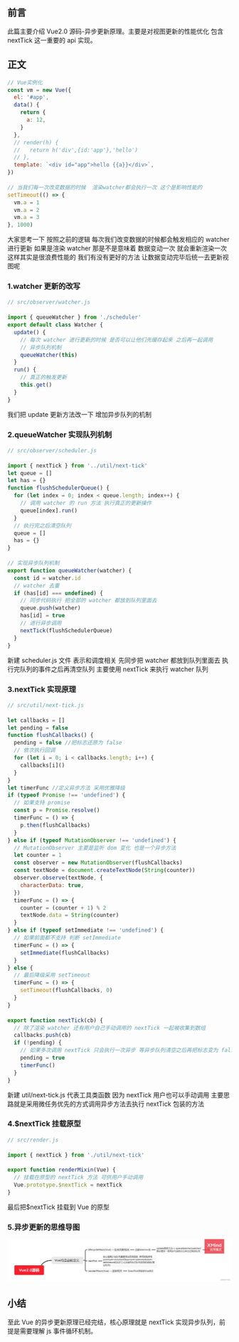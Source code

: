 ## 前言

此篇主要介绍 Vue2.0 源码-异步更新原理。主要是对视图更新的性能优化 包含 nextTick 这一重要的 api 实现。

## 正文

```javascript
// Vue实例化
const vm = new Vue({
  el: '#app',
  data() {
    return {
      a: 12,
    }
  },
  // render(h) {
  //   return h('div',{id:'app'},'hello')
  // },
  template: `<div id="app">hello {{a}}</div>`,
})

// 当我们每一次改变数据的时候  渲染watcher都会执行一次 这个是影响性能的
setTimeout(() => {
  vm.a = 1
  vm.a = 2
  vm.a = 3
}, 1000)
```

大家思考一下 按照之前的逻辑 每次我们改变数据的时候都会触发相应的 watcher 进行更新 如果是渲染 watcher 那是不是意味着 数据变动一次 就会重新渲染一次 这样其实是很浪费性能的 我们有没有更好的方法 让数据变动完毕后统一去更新视图呢

### 1.watcher 更新的改写

```javascript
// src/observer/watcher.js

import { queueWatcher } from './scheduler'
export default class Watcher {
  update() {
    // 每次 watcher 进行更新的时候 是否可以让他们先缓存起来 之后再一起调用
    // 异步队列机制
    queueWatcher(this)
  }
  run() {
    // 真正的触发更新
    this.get()
  }
}
```

我们把 update 更新方法改一下 增加异步队列的机制

### 2.queueWatcher 实现队列机制

```javascript
// src/observer/scheduler.js

import { nextTick } from '../util/next-tick'
let queue = []
let has = {}
function flushSchedulerQueue() {
  for (let index = 0; index < queue.length; index++) {
    // 调用 watcher 的 run 方法 执行真正的更新操作
    queue[index].run()
  }
  // 执行完之后清空队列
  queue = []
  has = {}
}

// 实现异步队列机制
export function queueWatcher(watcher) {
  const id = watcher.id
  // watcher 去重
  if (has[id] === undefined) {
    // 同步代码执行 把全部的 watcher 都放到队列里面去
    queue.push(watcher)
    has[id] = true
    // 进行异步调用
    nextTick(flushSchedulerQueue)
  }
}
```

新建 scheduler.js 文件 表示和调度相关 先同步把 watcher 都放到队列里面去 执行完队列的事件之后再清空队列 主要使用 nextTick 来执行 watcher 队列

### 3.nextTick 实现原理

```javascript
// src/util/next-tick.js

let callbacks = []
let pending = false
function flushCallbacks() {
  pending = false //把标志还原为 false
  // 依次执行回调
  for (let i = 0; i < callbacks.length; i++) {
    callbacks[i]()
  }
}
let timerFunc //定义异步方法 采用优雅降级
if (typeof Promise !== 'undefined') {
  // 如果支持 promise
  const p = Promise.resolve()
  timerFunc = () => {
    p.then(flushCallbacks)
  }
} else if (typeof MutationObserver !== 'undefined') {
  // MutationObserver 主要是监听 dom 变化 也是一个异步方法
  let counter = 1
  const observer = new MutationObserver(flushCallbacks)
  const textNode = document.createTextNode(String(counter))
  observer.observe(textNode, {
    characterData: true,
  })
  timerFunc = () => {
    counter = (counter + 1) % 2
    textNode.data = String(counter)
  }
} else if (typeof setImmediate !== 'undefined') {
  // 如果前面都不支持 判断 setImmediate
  timerFunc = () => {
    setImmediate(flushCallbacks)
  }
} else {
  // 最后降级采用 setTimeout
  timerFunc = () => {
    setTimeout(flushCallbacks, 0)
  }
}

export function nextTick(cb) {
  // 除了渲染 watcher 还有用户自己手动调用的 nextTick 一起被收集到数组
  callbacks.push(cb)
  if (!pending) {
    // 如果多次调用 nextTick 只会执行一次异步 等异步队列清空之后再把标志变为 false
    pending = true
    timerFunc()
  }
}
```

新建 util/next-tick.js 代表工具类函数 因为 nextTick 用户也可以手动调用 主要思路就是采用微任务优先的方式调用异步方法去执行 nextTick 包装的方法

### 4.$nextTick 挂载原型

```javascript
// src/render.js

import { nextTick } from './util/next-tick'

export function renderMixin(Vue) {
  // 挂载在原型的 nextTick 方法 可供用户手动调用
  Vue.prototype.$nextTick = nextTick
}
```

最后把$nextTick 挂载到 Vue 的原型

### 5.异步更新的思维导图

![nexttick](./images/nexttick.jpg)
## 小结

至此 Vue 的异步更新原理已经完结，核心原理就是 nextTick 实现异步队列，前提是需要理解 js 事件循环机制。

